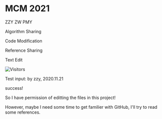 # MCM 2021
 ZZY ZW PMY
 
 Algorithm Sharing
 
 Code Modification

 Reference Sharing
 
 Text Edit

![Visitors]( https://visitor-badge.glitch.me/badge?page_id=<Muyuan/MCM2021>)



Test input: by zzy, 2020.11.21

success!

So I have permission of editting the files in this project!

However, maybe I need some time to get familier with GitHub, I'll try to read some references.

